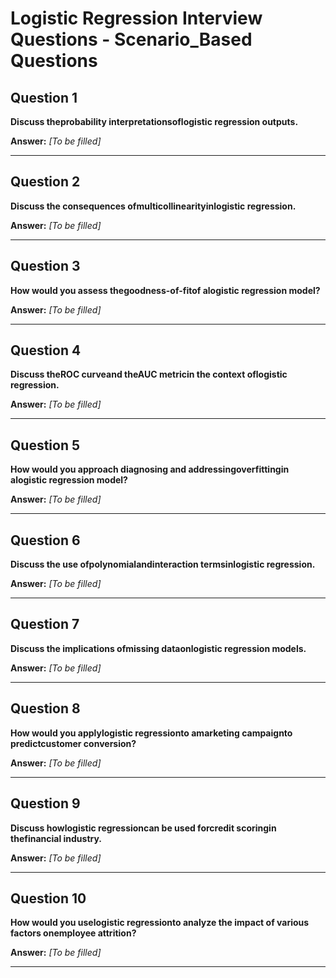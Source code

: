 # Logistic Regression Interview Questions - Scenario_Based Questions

## Question 1

**Discuss theprobability interpretationsoflogistic regression outputs.**

**Answer:** _[To be filled]_

---

## Question 2

**Discuss the consequences ofmulticollinearityinlogistic regression.**

**Answer:** _[To be filled]_

---

## Question 3

**How would you assess thegoodness-of-fitof alogistic regression model?**

**Answer:** _[To be filled]_

---

## Question 4

**Discuss theROC curveand theAUC metricin the context oflogistic regression.**

**Answer:** _[To be filled]_

---

## Question 5

**How would you approach diagnosing and addressingoverfittingin alogistic regression model?**

**Answer:** _[To be filled]_

---

## Question 6

**Discuss the use ofpolynomialandinteraction termsinlogistic regression.**

**Answer:** _[To be filled]_

---

## Question 7

**Discuss the implications ofmissing dataonlogistic regression models.**

**Answer:** _[To be filled]_

---

## Question 8

**How would you applylogistic regressionto amarketing campaignto predictcustomer conversion?**

**Answer:** _[To be filled]_

---

## Question 9

**Discuss howlogistic regressioncan be used forcredit scoringin thefinancial industry.**

**Answer:** _[To be filled]_

---

## Question 10

**How would you uselogistic regressionto analyze the impact of various factors onemployee attrition?**

**Answer:** _[To be filled]_

---

